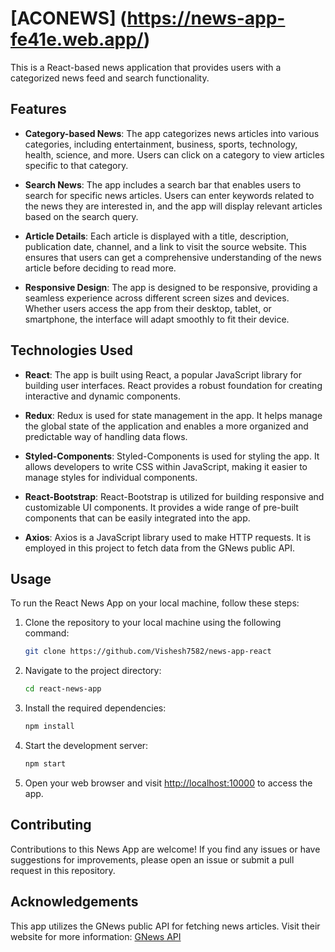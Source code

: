 # [ACONEWS] (https://news-app-fe41e.web.app/)

This is a React-based news application that provides users with a categorized news feed and search functionality.

## Features

- **Category-based News**: The app categorizes news articles into various categories, including entertainment, business, sports, technology, health, science, and more. Users can click on a category to view articles specific to that category.

- **Search News**: The app includes a search bar that enables users to search for specific news articles. Users can enter keywords related to the news they are interested in, and the app will display relevant articles based on the search query.

- **Article Details**: Each article is displayed with a title, description, publication date, channel, and a link to visit the source website. This ensures that users can get a comprehensive understanding of the news article before deciding to read more.

- **Responsive Design**: The app is designed to be responsive, providing a seamless experience across different screen sizes and devices. Whether users access the app from their desktop, tablet, or smartphone, the interface will adapt smoothly to fit their device.

## Technologies Used

- **React**: The app is built using React, a popular JavaScript library for building user interfaces. React provides a robust foundation for creating interactive and dynamic components.

- **Redux**: Redux is used for state management in the app. It helps manage the global state of the application and enables a more organized and predictable way of handling data flows.

- **Styled-Components**: Styled-Components is used for styling the app. It allows developers to write CSS within JavaScript, making it easier to manage styles for individual components.

- **React-Bootstrap**: React-Bootstrap is utilized for building responsive and customizable UI components. It provides a wide range of pre-built components that can be easily integrated into the app.

- **Axios**: Axios is a JavaScript library used to make HTTP requests. It is employed in this project to fetch data from the GNews public API.

## Usage

To run the React News App on your local machine, follow these steps:

1. Clone the repository to your local machine using the following command:
    ```bash
    git clone https://github.com/Vishesh7582/news-app-react
    ```

2. Navigate to the project directory:
    ```bash
    cd react-news-app
    ```

3. Install the required dependencies:
    ```bash
    npm install
    ```

4. Start the development server:
    ```bash
    npm start
    ```

5. Open your web browser and visit [http://localhost:10000](http://localhost:10000) to access the app.

## Contributing

Contributions to this News App are welcome! If you find any issues or have suggestions for improvements, please open an issue or submit a pull request in this repository.

## Acknowledgements

This app utilizes the GNews public API for fetching news articles. Visit their website for more information: [GNews API](https://gnews.io/)

